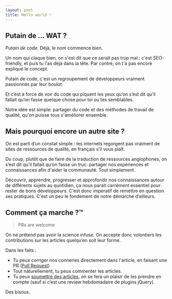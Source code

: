 ```yaml
---
layout: post
title: Hello world !
---
```


## Putain de ... WAT ?

_Putain de code._
Déjà, le nom commence bien.

Un nom qui claque bien, on s'est dit que ce serait pas trop mal : c'est SEO-friendly, et puis tu l'as déjà dans la tête.
Par contre, on t'a pas encore expliqué le concept.

Putain de code, c'est un regroupement de développeurs vraiment passionnés par leur boulot.

Et c’est à force de voir du code qui piquent les yeux qu’on s’est dit qu’il fallait qu’on fasse quelque chose pour toi ou tes semblables.

Notre idée est simple: partager du code et des méthodes de travail de qualité, qu'on puisse tous s'améliorer ensemble.

## Mais pourquoi encore un autre site ?

On est parti d’un constat simple : les internets regorgent pas vraiment de sites de ressources de qualité, en français s’il vous plaît.

Du coup, plutôt que de faire de la traduction de ressources anglophones, on s’est dit qu’il fallait qu’on fasse un truc: partager nos expériences et connaissances afin d'aider la communauté. Tout simplement.

Découvrir, apprendre, progresser et approfondir nos connaissances autour de différents sujets au quotidien, ça nous parait carrément essentiel pour rester de bons développeurs.
C'est donc impératif de remettre en question ses pratiques.
C'est un peu le fondement de notre démarche d’ailleurs.

## Comment ça marche ?™

> PRs are welcome

On ne prétend pas avoir la science infuse.
On accepte donc volontiers les contributions sur les articles quelqu’en soit leur forme.

Dans les faits :

- Tu peux corriger nos conneries directement dans l'article, en faisant une PR ([Pull Request]())
- Tout naturellement, tu peux commenter les articles.
- Tu peux [soumettre des articles](https://github.com/putaindecode/propositions-de-posts), on se fera un plaisir de les prendre en compte (sauf si c’est une review hebdomadaire de plugins jQuery).

Des bisous.
